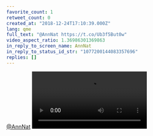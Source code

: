 ```yaml
---
favorite_count: 1
retweet_count: 0
created_at: "2018-12-24T17:10:39.000Z"
lang: qme
full_text: "@AnnNat https://t.co/Ub3f5But0w"
video_aspect_ratio: 1.36986301369863
in_reply_to_screen_name: AnnNat
in_reply_to_status_id_str: "1077200144083357696"
replies: []
---
```


[@AnnNat](https://twitter.com/AnnNat)
![Embedded Video](https://twitter-media-coderbyheart.s3.eu-north-1.amazonaws.com/1077250213201567744-DvMpWkSXcAEl11o.mp4)
